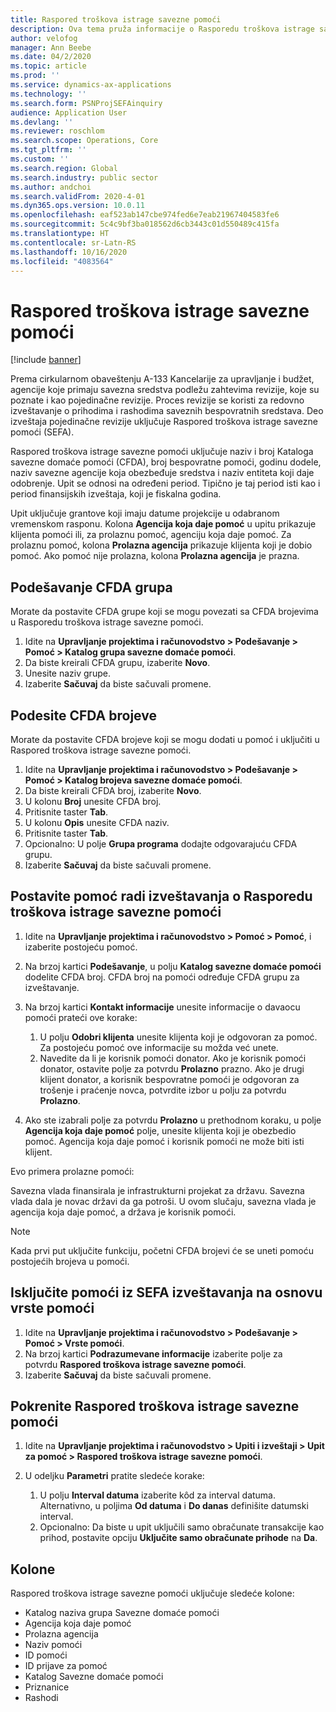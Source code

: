 ```yaml
---
title: Raspored troškova istrage savezne pomoći
description: Ova tema pruža informacije o Rasporedu troškova istrage savezne pomoći.
author: velofog
manager: Ann Beebe
ms.date: 04/2/2020
ms.topic: article
ms.prod: ''
ms.service: dynamics-ax-applications
ms.technology: ''
ms.search.form: PSNProjSEFAinquiry
audience: Application User
ms.devlang: ''
ms.reviewer: roschlom
ms.search.scope: Operations, Core
ms.tgt_pltfrm: ''
ms.custom: ''
ms.search.region: Global
ms.search.industry: public sector
ms.author: andchoi
ms.search.validFrom: 2020-4-01
ms.dyn365.ops.version: 10.0.11
ms.openlocfilehash: eaf523ab147cbe974fed6e7eab21967404583fe6
ms.sourcegitcommit: 5c4c9bf3ba018562d6cb3443c01d550489c415fa
ms.translationtype: HT
ms.contentlocale: sr-Latn-RS
ms.lasthandoff: 10/16/2020
ms.locfileid: "4083564"
---
```

# <a name="schedule-of-expenditures-of-federal-awards-inquiry"></a>Raspored troškova istrage savezne pomoći

[!include [banner](../includes/banner.md)]

Prema cirkularnom obaveštenju A-133 Kancelarije za upravljanje i budžet, agencije koje primaju savezna sredstva podležu zahtevima revizije, koje su poznate i kao pojedinačne revizije. Proces revizije se koristi za redovno izveštavanje o prihodima i rashodima saveznih bespovratnih sredstava. Deo izveštaja pojedinačne revizije uključuje Raspored troškova istrage savezne pomoći (SEFA).

Raspored troškova istrage savezne pomoći uključuje naziv i broj Kataloga savezne domaće pomoći (CFDA), broj bespovratne pomoći, godinu dodele, naziv savezne agencije koja obezbeđuje sredstva i naziv entiteta koji daje odobrenje. Upit se odnosi na određeni period. Tipično je taj period isti kao i period finansijskih izveštaja, koji je fiskalna godina.

Upit uključuje grantove koji imaju datume projekcije u odabranom vremenskom rasponu. Kolona **Agencija koja daje pomoć** u upitu prikazuje klijenta pomoći ili, za prolaznu pomoć, agenciju koja daje pomoć. Za prolaznu pomoć, kolona **Prolazna agencija** prikazuje klijenta koji je dobio pomoć. Ako pomoć nije prolazna, kolona **Prolazna agencija** je prazna.

## <a name="set-up-the-cfda-clusters"></a>Podešavanje CFDA grupa

Morate da postavite CFDA grupe koji se mogu povezati sa CFDA brojevima u Rasporedu troškova istrage savezne pomoći.

1. Idite na **Upravljanje projektima i računovodstvo \> Podešavanje \> Pomoć \> Katalog grupa savezne domaće pomoći**.
2. Da biste kreirali CFDA grupu, izaberite **Novo**.
3. Unesite naziv grupe.
4. Izaberite **Sačuvaj** da biste sačuvali promene.

## <a name="set-up-cfda-numbers"></a>Podesite CFDA brojeve

Morate da postavite CFDA brojeve koji se mogu dodati u pomoć i uključiti u Raspored troškova istrage savezne pomoći.

1. Idite na **Upravljanje projektima i računovodstvo \> Podešavanje \> Pomoć \> Katalog brojeva savezne domaće pomoći**.
2. Da biste kreirali CFDA broj, izaberite **Novo**.
3. U kolonu **Broj** unesite CFDA broj.
4. Pritisnite taster **Tab**.
5. U kolonu **Opis** unesite CFDA naziv.
6. Pritisnite taster **Tab**.
7. Opcionalno: U polje **Grupa programa** dodajte odgovarajuću CFDA grupu.
8. Izaberite **Sačuvaj** da biste sačuvali promene.

## <a name="set-up-grants-to-report-for-the-schedule-of-expenditures-of-federal-awards-inquiry"></a>Postavite pomoć radi izveštavanja o Rasporedu troškova istrage savezne pomoći

1. Idite na **Upravljanje projektima i računovodstvo \> Pomoć \> Pomoć**, i izaberite postojeću pomoć.
2. Na brzoj kartici **Podešavanje**, u polju **Katalog savezne domaće pomoći** dodelite CFDA broj. CFDA broj na pomoći određuje CFDA grupu za izveštavanje.
3. Na brzoj kartici **Kontakt informacije** unesite informacije o davaocu pomoći prateći ove korake:

    1. U polju **Odobri klijenta** unesite klijenta koji je odgovoran za pomoć. Za postojeću pomoć ove informacije su možda već unete.
    2. Navedite da li je korisnik pomoći donator. Ako je korisnik pomoći donator, ostavite polje za potvrdu **Prolazno** prazno. Ako je drugi klijent donator, a korisnik bespovratne pomoći je odgovoran za trošenje i praćenje novca, potvrdite izbor u polju za potvrdu **Prolazno**.

4. Ako ste izabrali polje za potvrdu **Prolazno** u prethodnom koraku, u polje **Agencija koja daje pomoć** polje, unesite klijenta koji je obezbedio pomoć. Agencija koja daje pomoć i korisnik pomoći ne može biti isti klijent.

Evo primera prolazne pomoći:

Savezna vlada finansirala je infrastrukturni projekat za državu. Savezna vlada dala je novac državi da ga potroši. U ovom slučaju, savezna vlada je agencija koja daje pomoć, a država je korisnik pomoći.

> [!NOTE] 
> Kada prvi put uključite funkciju, početni CFDA brojevi će se uneti pomoću postojećih brojeva u pomoći.

## <a name="exclude-grants-from-sefa-reporting-based-on-the-grant-type"></a>Isključite pomoći iz SEFA izveštavanja na osnovu vrste pomoći

1. Idite na **Upravljanje projektima i računovodstvo \> Podešavanje \> Pomoć \> Vrste pomoći**.
2. Na brzoj kartici **Podrazumevane informacije** izaberite polje za potvrdu **Raspored troškova istrage savezne pomoći**.
3. Izaberite **Sačuvaj** da biste sačuvali promene.

## <a name="run-the-schedule-of-expenditures-of-federal-awards-inquiry"></a>Pokrenite Raspored troškova istrage savezne pomoći

1. Idite na **Upravljanje projektima i računovodstvo \> Upiti i izveštaji \> Upit za pomoć \> Raspored troškova istrage savezne pomoći**.
2. U odeljku **Parametri** pratite sledeće korake:

    1. U polju **Interval datuma** izaberite kôd za interval datuma. Alternativno, u poljima **Od datuma** i **Do danas** definišite datumski interval.
    2. Opcionalno: Da biste u upit uključili samo obračunate transakcije kao prihod, postavite opciju **Uključite samo obračunate prihode** na **Da**.

## <a name="columns"></a>Kolone

Raspored troškova istrage savezne pomoći uključuje sledeće kolone:

- Katalog naziva grupa Savezne domaće pomoći
- Agencija koja daje pomoć
- Prolazna agencija
- Naziv pomoći
- ID pomoći
- ID prijave za pomoć
- Katalog Savezne domaće pomoći
- Priznanice
- Rashodi

